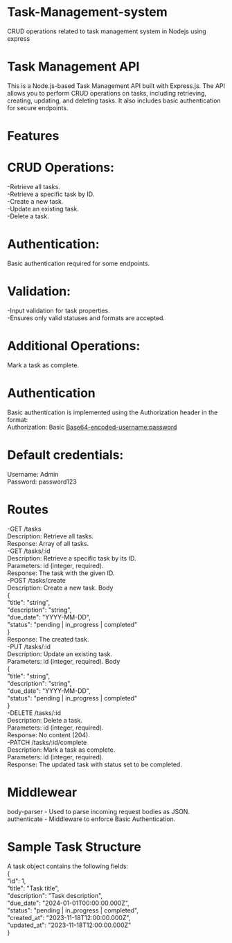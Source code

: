 # Task-Management-system
CRUD operations related to task management system in Nodejs using express

# Task Management API
This is a Node.js-based Task Management API built with Express.js. The API allows you to perform CRUD operations on tasks, including retrieving, creating, updating, and deleting tasks. It also includes basic authentication for secure endpoints.

# Features
# CRUD Operations:
-Retrieve all tasks.<br/>-Retrieve a specific task by ID.<br/>-Create a new task.<br/>-Update an existing task.<br/>-Delete a task.

# Authentication: 
Basic authentication required for some endpoints.

# Validation:
-Input validation for task properties.<br/>-Ensures only valid statuses and formats are accepted.

# Additional Operations:
Mark a task as complete.

# Authentication
Basic authentication is implemented using the Authorization header in the format:<br/>Authorization: Basic <Base64-encoded-username:password>

# Default credentials:
Username: Admin<br/>Password: password123

# Routes
-GET /tasks<br/>Description: Retrieve all tasks.<br/>Response: Array of all tasks.<br/>-GET /tasks/:id<br/>Description: Retrieve a specific task by its ID.<br/>Parameters: id (integer, required).<br/>Response: The task with the given ID.<br/>-POST /tasks/create<br/>Description: Create a new task.
Body<br/>{<br/>"title": "string",<br/>"description": "string",<br/>"due_date": "YYYY-MM-DD",<br/>"status": "pending | in_progress | completed"<br/>}<br/>Response: The created task.<br/>-PUT /tasks/:id<br/>Description: Update an existing task.<br/>Parameters: id (integer, required).
Body<br/>{<br/>"title": "string",<br/>"description": "string",<br/>"due_date": "YYYY-MM-DD",<br/>"status": "pending | in_progress | completed"<br/>}<br/>-DELETE /tasks/:id<br/>Description: Delete a task.<br/>Parameters: id (integer, required).<br/>Response: No content (204).<br/>-PATCH /tasks/:id/complete<br/>Description: Mark a task as complete.<br/>Parameters: id (integer, required).<br/>Response: The updated task with status set to be completed.

# Middlewear
body-parser - Used to parse incoming request bodies as JSON.<br/>authenticate - Middleware to enforce Basic Authentication.

# Sample Task Structure
A task object contains the following fields:<br/>{<br/>"id": 1,<br/>"title": "Task title",<br/>"description": "Task description",<br/>"due_date": "2024-01-01T00:00:00.000Z",<br/>"status": "pending | in_progress | completed",<br/>"created_at": "2023-11-18T12:00:00.000Z",<br/>"updated_at": "2023-11-18T12:00:00.000Z"<br/>}
